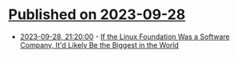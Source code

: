 # [Published on 2023-09-28](index.md)

* [2023-09-28, 21:20:00](https://linux.slashdot.org/story/23/09/28/1856228/if-the-linux-foundation-was-a-software-company-itd-likely-be-the-biggest-in-the-world?utm_source=rss1.0mainlinkanon&utm_medium=feed) - [If the Linux Foundation Was a Software Company, It'd Likely Be the Biggest in the World](https://linux.slashdot.org/story/23/09/28/1856228/if-the-linux-foundation-was-a-software-company-itd-likely-be-the-biggest-in-the-world?utm_source=rss1.0mainlinkanon&utm_medium=feed)
